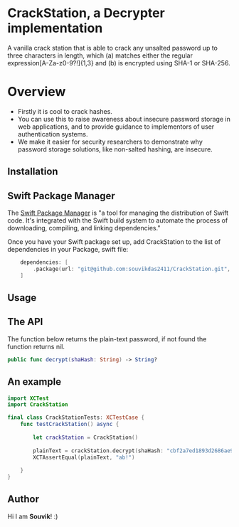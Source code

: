 # CrackStation, a Decrypter implementation 

A vanilla crack station that is able to crack any unsalted password up to three characters in length, which (a) matches either the regular expression[A-Za-z0-9?!]{1,3} and (b) is encrypted using SHA-1 or SHA-256.

# Overview

* Firstly it is cool to crack hashes. 
* You can use this to raise awareness about insecure password storage in web applications, and to provide guidance to implementors of user authentication systems. 
* We make it easier for security researchers to demonstrate why password storage solutions, like non-salted hashing, are insecure. 

## Installation

## Swift Package Manager
The [Swift Package Manager](https://www.swift.org/package-manager) is "a tool for managing the distribution of Swift code. It's integrated with the Swift build system to automate the process of downloading, compiling, and linking dependencies."

Once you have your Swift package set up, add CrackStation to the list of dependencies in your Package, swift file:

```swift
    dependencies: [
        .package(url: "git@github.com:souvikdas2411/CrackStation.git", from: "1.2.0"),
    ]
```

## Usage
## The API
The function below returns the plain-text password, if not found the function returns nil.
```swift
public func decrypt(shaHash: String) -> String?
```
## An example
```swift
import XCTest
import CrackStation

final class CrackStationTests: XCTestCase {
    func testCrackStation() async {
    
        let crackStation = CrackStation()
        
        plainText = crackStation.decrypt(shaHash: "cbf2a7ed1893d2686ae9ec75712d340c8b9f50e7bcd7698ee43ea2e3b42e3911")
        XCTAssertEqual(plainText, "ab!")
        
    }
}
```

## Author
Hi I am **Souvik**! :) 
